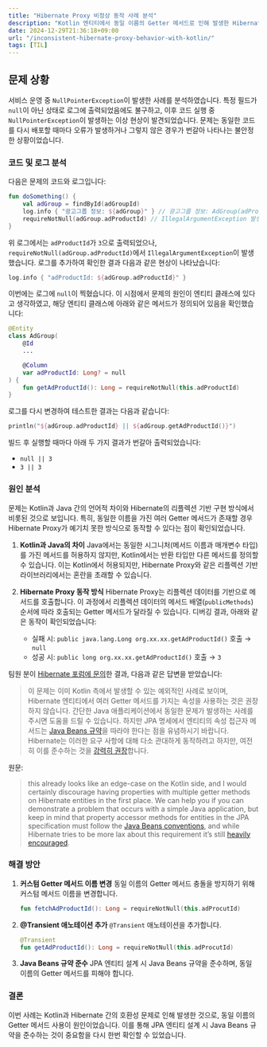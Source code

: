 ```yaml
---
title: "Hibernate Proxy 비정상 동작 사례 분석"
description: "Kotlin 엔티티에서 동일 이름의 Getter 메서드로 인해 발생한 Hibernate Proxy의 비정상 동작 사례를 분석하고, 문제의 원인과 해결 방안을 제시합니다."
date: 2024-12-29T21:36:18+09:00
url: "/inconsistent-hibernate-proxy-behavior-with-kotlin/"
tags: [TIL]
---
```


## 문제 상황

서비스 운영 중 `NullPointerException`이 발생한 사례를 분석하였습니다. 특정 필드가 `null`이 아닌 상태로 로그에 출력되었음에도 불구하고, 이후 코드 실행 중 `NullPointerException`이 발생하는 이상 현상이 발견되었습니다. 문제는 동일한 코드를 다시 배포할 때마다 오류가 발생하거나 그렇지 않은 경우가 번갈아 나타나는 불안정한 상황이었습니다.

### 코드 및 로그 분석

다음은 문제의 코드와 로그입니다:

```kotlin
fun doSomething() {
    val adGroup = findById(adGroupId)
    log.info { "광고그룹 정보: ${adGroup}" } // 광고그룹 정보: AdGroup(adProductId=3) 출력
    requireNotNull(adGroup.adProductId) // IllegalArgumentException 발생
}
```

위 로그에서는 `adProductId`가 `3`으로 출력되었으나, `requireNotNull(adGroup.adProductId)`에서 `IllegalArgumentException`이 발생했습니다. 로그를 추가하여 확인한 결과 다음과 같은 현상이 나타났습니다:

```kotlin
log.info { "adProductId: ${adGroup.adProductId}" }
```

이번에는 로그에 `null`이 찍혔습니다. 이 시점에서 문제의 원인이 엔티티 클래스에 있다고 생각하였고, 해당 엔티티 클래스에 아래와 같은 메서드가 정의되어 있음을 확인했습니다:

```kotlin
@Entity
class AdGroup(
    @Id
    ...

    @Column
    var adProductId: Long? = null
) {
    fun getAdProductId(): Long = requireNotNull(this.adProductId)
}
```

로그를 다시 변경하여 테스트한 결과는 다음과 같습니다:

```kotlin
println("${adGroup.adProductId} || ${adGroup.getAdProductId()}")
```

빌드 후 실행할 때마다 아래 두 가지 결과가 번갈아 출력되었습니다:
- `null || 3`
- `3 || 3`

### 원인 분석

문제는 Kotlin과 Java 간의 언어적 차이와 Hibernate의 리플렉션 기반 구현 방식에서 비롯된 것으로 보입니다. 특히, 동일한 이름을 가진 여러 Getter 메서드가 존재할 경우 Hibernate Proxy가 예기치 못한 방식으로 동작할 수 있다는 점이 확인되었습니다.

1. **Kotlin과 Java의 차이**
   Java에서는 동일한 시그니처(메서드 이름과 매개변수 타입)를 가진 메서드를 허용하지 않지만, Kotlin에서는 반환 타입만 다른 메서드를 정의할 수 있습니다. 이는 Kotlin에서 허용되지만, Hibernate Proxy와 같은 리플렉션 기반 라이브러리에서는 혼란을 초래할 수 있습니다.

2. **Hibernate Proxy 동작 방식**
   Hibernate Proxy는 리플렉션 데이터를 기반으로 메서드를 호출합니다. 이 과정에서 리플렉션 데이터의 메서드 배열(`publicMethods`) 순서에 따라 호출되는 Getter 메서드가 달라질 수 있습니다. 디버깅 결과, 아래와 같은 동작이 확인되었습니다:
    - 실패 시: `public java.lang.Long org.xx.xx.getAdProductId()` 호출 → `null`
    - 성공 시: `public long org.xx.xx.getAdProductId()` 호출 → `3`

팀원 분이 [Hibernate 포럼에 문의](https://discourse.hibernate.org/t/title-inconsistent-proxy-behavior-with-kotlin-property-access-and-custom-method/10746)한 결과, 다음과 같은 답변을 받았습니다:

> 이 문제는 이미 Kotlin 측에서 발생할 수 있는 예외적인 사례로 보이며, Hibernate 엔티티에서 여러 Getter 메서드를 가지는 속성을 사용하는 것은 권장하지 않습니다. 간단한 Java 애플리케이션에서 동일한 문제가 발생하는 사례를 주시면 도움을 드릴 수 있습니다. 하지만 JPA 명세에서 엔티티의 속성 접근자 메서드는 [Java Beans 규약](https://jakarta.ee/specifications/persistence/3.1/jakarta-persistence-spec-3.1.html#persistent-fields-and-properties)을 따라야 한다는 점을 유념하시기 바랍니다. Hibernate는 이러한 요구 사항에 대해 다소 관대하게 동작하려고 하지만, 여전히 이를 준수하는 것을 [강력히 권장](https://docs.jboss.org/hibernate/orm/current/userguide/html_single/Hibernate_User_Guide.html#entity-pojo-accessors)합니다.

원문:

> this already looks like an edge-case on the Kotlin side, and I would certainly discourage having properties with multiple getter methods on Hibernate entities in the first place. We can help you if you can demonstrate a problem that occurs with a simple Java application, but keep in mind that property accessor methods for entities in the JPA specification must follow the [Java Beans conventions](https://jakarta.ee/specifications/persistence/3.1/jakarta-persistence-spec-3.1.html#persistent-fields-and-properties), and while Hibernate tries to be more lax about this requirement it’s still [heavily encouraged](https://docs.jboss.org/hibernate/orm/current/userguide/html_single/Hibernate_User_Guide.html#entity-pojo-accessors).

### 해결 방안

1. **커스텀 Getter 메서드 이름 변경**
   동일 이름의 Getter 메서드 충돌을 방지하기 위해 커스텀 메서드 이름을 변경합니다.
   ```kotlin
   fun fetchAdProductId(): Long = requireNotNull(this.adProcutId)
   ```

2. **@Transient 애노테이션 추가**
   `@Transient` 애노테이션을 추가합니다.
   ```kotlin
   @Transient
   fun getAdProductId(): Long = requireNotNull(this.adProcutId)
   ```

3. **Java Beans 규약 준수**
   JPA 엔티티 설계 시 Java Beans 규약을 준수하며, 동일 이름의 Getter 메서드를 피해야 합니다.

### 결론

이번 사례는 Kotlin과 Hibernate 간의 호환성 문제로 인해 발생한 것으로, 동일 이름의 Getter 메서드 사용이 원인이었습니다. 이를 통해 JPA 엔티티 설계 시 Java Beans 규약을 준수하는 것이 중요함을 다시 한번 확인할 수 있었습니다.
